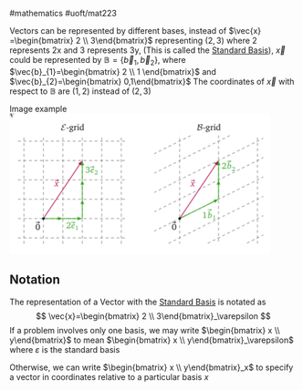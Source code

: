 #mathematics #uoft/mat223 

Vectors can be represented by different bases, instead of $\vec{x} =\begin{bmatrix} 2 \\ 3\end{bmatrix}$ representing $(2,3)$ where 2 represents 2x and 3 represents 3y, (This is called the [Standard Basis](Standard%20Basis.md)), $\vec{x}$ could be represented by $\mathbb{B} = \{\vec{b}_{1} ,\vec{b}_{2}\}$, where $\vec{b}_{1}=\begin{bmatrix} 2 \\ 1 \end{bmatrix}$ and $\vec{b}_{2}=\begin{bmatrix} 0,1\end{bmatrix}$
The coordinates of $\vec{x}$ with respect to $\mathbb{B}$ are $(1,2)$ instead of $(2,3)$

Image example
	![Pasted image 20231016171935](Pasted%20image%2020231016171935.png)

## Notation
The representation of a Vector with the [Standard Basis](Standard%20Basis.md) is notated as $$
\vec{x}=\begin{bmatrix} 2 \\ 3\end{bmatrix}_\varepsilon
$$If a problem involves only one basis, we may write $\begin{bmatrix} x \\ y\end{bmatrix}$ to mean $\begin{bmatrix} x \\ y\end{bmatrix}_\varepsilon$ where $\varepsilon$ is the standard basis

Otherwise, we can write $\begin{bmatrix} x \\ y\end{bmatrix}_x$ to specify a vector in coordinates relative to a particular basis $x$ 
